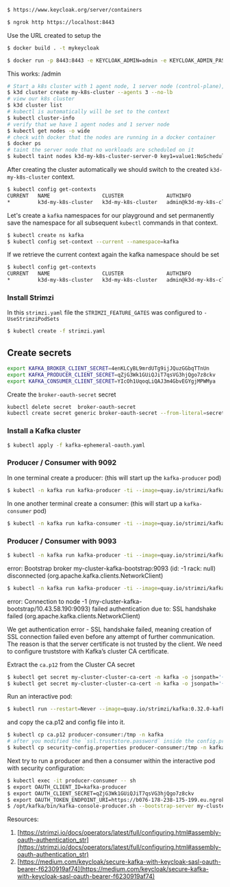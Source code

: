 ```bash
$ https://www.keycloak.org/server/containers
```

```bash
$ ngrok http https://localhost:8443
```

Use the URL created to setup the 

```bash
$ docker build . -t mykeycloak
```

```bash
$ docker run -p 8443:8443 -e KEYCLOAK_ADMIN=admin -e KEYCLOAK_ADMIN_PASSWORD=NM9UQuWeC^c62HN mykeycloak start --optimized
```

This works: <ngrok-url>/admin

```bash
# Start a k8s cluster with 1 agent node, 1 server node (control-plane), we disable the loadbalancer in front of the server nodes
$ k3d cluster create my-k8s-cluster --agents 3 --no-lb
# view our k8s cluster 
$ k3d cluster list
# kubectl is automatically will be set to the context
$ kubectl cluster-info
# verify that we have 1 agent nodes and 1 server node
$ kubectl get nodes -o wide
# check with docker that the nodes are running in a docker container
$ docker ps
# taint the server node that no workloads are scheduled on it
$ kubectl taint nodes k3d-my-k8s-cluster-server-0 key1=value1:NoSchedule
```

After creating the cluster automatically we should switch to the created `k3d-my-k8s-cluster` context.

```bash
$ kubectl config get-contexts
CURRENT   NAME                 CLUSTER              AUTHINFO                   NAMESPACE
*         k3d-my-k8s-cluster   k3d-my-k8s-cluster   admin@k3d-my-k8s-cluster
```

Let's create a `kafka` namespaces for our playground and set permanently save the namespace for all subsequent `kubectl`
commands in that context.

```bash
$ kubectl create ns kafka
$ kubectl config set-context --current --namespace=kafka 
```

If we retrieve the current context again the kafka namespace should be set

```bash
$ kubectl config get-contexts
CURRENT   NAME                 CLUSTER              AUTHINFO                   NAMESPACE
*         k3d-my-k8s-cluster   k3d-my-k8s-cluster   admin@k3d-my-k8s-cluster   kafka
```

### Install Strimzi

In this `strimzi.yaml` file the `STRIMZI_FEATURE_GATES` was configured to `-UseStrimziPodSets`

```bash
$ kubectl create -f strimzi.yaml
```

## Create secrets

```bash
export KAFKA_BROKER_CLIENT_SECRET=4enKLCyBL9mrdUTg9ijJQuzGGbqTTnUn
export KAFKA_PRODUCER_CLIENT_SECRET=qZjG3Wk1GUiQJiT7qsVG3hjQgo7z8ckv
export KAFKA_CONSUMER_CLIENT_SECRET=YIcOh1UqoqLiQAJ3m4GbvEGYgjMPWMya

```

Create the `broker-oauth-secret` secret

```bash
kubectl delete secret  broker-oauth-secret
kubectl create secret generic broker-oauth-secret --from-literal=secret=$KAFKA_BROKER_CLIENT_SECRET 
```

### Install a Kafka cluster

```bash
$ kubectl apply -f kafka-ephemeral-oauth.yaml
```

### Producer / Consumer with 9092 

In one terminal create a producer: (this will start up the `kafka-producer` pod)

```bash
$ kubectl -n kafka run kafka-producer -ti --image=quay.io/strimzi/kafka:0.32.0-kafka-3.3.1 --rm=true --restart=Never -- bin/kafka-console-producer.sh --bootstrap-server my-cluster-kafka-bootstrap:9092 --topic my-topic
```

In one another terminal create a consumer: (this will start up a `kafka-consumer` pod)

```bash
$ kubectl -n kafka run kafka-consumer -ti --image=quay.io/strimzi/kafka:0.32.0-kafka-3.3.1 --rm=true --restart=Never -- bin/kafka-console-consumer.sh --bootstrap-server my-cluster-kafka-bootstrap:9092 --topic my-topic --from-beginning
```

### Producer / Consumer with 9093

```bash
$ kubectl -n kafka run kafka-producer -ti --image=quay.io/strimzi/kafka:0.32.0-kafka-3.3.1 --rm=true --restart=Never -- bin/kafka-console-producer.sh --bootstrap-server my-cluster-kafka-bootstrap:9093 --topic my-topic
```

error: Bootstrap broker my-cluster-kafka-bootstrap:9093 (id: -1 rack: null) disconnected (org.apache.kafka.clients.NetworkClient)

```bash
$ kubectl -n kafka run kafka-producer -ti --image=quay.io/strimzi/kafka:0.32.0-kafka-3.3.1 --rm=true --restart=Never -- bin/kafka-console-producer.sh --bootstrap-server my-cluster-kafka-bootstrap:9093 --topic my-topic --producer-property 'security.protocol=SSL'
```

error:  Connection to node -1 (my-cluster-kafka-bootstrap/10.43.58.190:9093) failed authentication due to: SSL handshake failed (org.apache.kafka.clients.NetworkClient)

We get authentication error - SSL handshake failed, meaning creation of SSL connection failed even before any attempt of further communication. The reason is that the server certificate is not trusted by the client. We need to configure truststore with Kafka’s cluster CA certificate.


Extract the `ca.p12` from the Cluster CA secret

```bash
$ kubectl get secret my-cluster-cluster-ca-cert -n kafka -o jsonpath='{.data.ca\.p12}' | base64 -d > ca.p12
$ kubectl get secret my-cluster-cluster-ca-cert -n kafka -o jsonpath='{.data.ca\.password}' | base64 -d > ca.password
```

Run an interactive pod:

```bash
$ kubectl run --restart=Never --image=quay.io/strimzi/kafka:0.32.0-kafka-3.3.1 producer-consumer -n kafka -- /bin/sh -c "sleep 7200"
```

and copy the ca.p12 and config file into it.

```bash
$ kubectl cp ca.p12 producer-consumer:/tmp -n kafka
# after you modified the `ssl.truststore.password` inside the config.properties
$ kubectl cp security-config.properties producer-consumer:/tmp -n kafka
```

Next try to run a producer and then a consumer within the interactive pod with security configuration:

```bash
$ kubectl exec -it producer-consumer -- sh
$ export OAUTH_CLIENT_ID=kafka-producer
$ export OAUTH_CLIENT_SECRET=qZjG3Wk1GUiQJiT7qsVG3hjQgo7z8ckv
$ export OAUTH_TOKEN_ENDPOINT_URI=https://b076-178-238-175-199.eu.ngrok.io/realms/kafka/protocol/openid-connect/token 
$ /opt/kafka/bin/kafka-console-producer.sh --bootstrap-server my-cluster-kafka-bootstrap:9093 --topic my-topic --producer.config=/tmp/security-config.properties
```







Resources:

1. [https://strimzi.io/docs/operators/latest/full/configuring.html#assembly-oauth-authentication_str](https://strimzi.io/docs/operators/latest/full/configuring.html#assembly-oauth-authentication_str)
2. [https://medium.com/keycloak/secure-kafka-with-keycloak-sasl-oauth-bearer-f6230919af74](https://medium.com/keycloak/secure-kafka-with-keycloak-sasl-oauth-bearer-f6230919af74)
